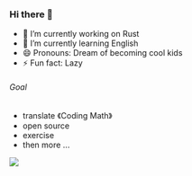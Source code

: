 ### Hi there 👋



- 🔭 I’m currently working on Rust
- 🌱 I’m currently learning English
- 😄 Pronouns: Dream of becoming cool kids
- ⚡ Fun fact: Lazy
###### Goal
- translate 《Coding Math》
- open source
- exercise
- then more ...



![](https://github-readme-stats.vercel.app/api?username=sgodf&theme=dark)
